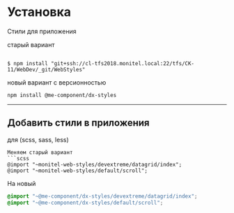 # Установка
Стили для приложения 

старый вариант
```

$ npm install "git+ssh://cl-tfs2018.monitel.local:22/tfs/CK-11/WebDev/_git/WebStyles"

```
новый вариант с версионностью

```
npm install @me-component/dx-styles
```



---
## Добавить стили в приложения

для (scss, sass, less)

```
Меняем старый вариант
```scss
@import "~monitel-web-styles/devextreme/datagrid/index";
@import "~monitel-web-styles/default/scroll";
```
На новый
```scss
@import "~@me-component/dx-styles/devextreme/datagrid/index";
@import "~@me-component/dx-styles/default/scroll";
```